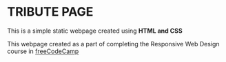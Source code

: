 # TRIBUTE PAGE

This is a simple static webpage created using  **HTML and CSS**

This webpage created as a part of completing the Responsive Web Design course in [freeCodeCamp](https://www.freecodecamp.org/)
